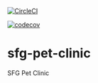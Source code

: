 [![CircleCI](https://circleci.com/gh/MiPatrik/sfg-pet-clinic/tree/master.svg?style=svg)](https://circleci.com/gh/MiPatrik/sfg-pet-clinic/tree/master)

[![codecov](https://codecov.io/gh/MiPatrik/sfg-pet-clinic/branch/master/graph/badge.svg)](https://codecov.io/gh/MiPatrik/sfg-pet-clinic)

# sfg-pet-clinic
SFG Pet Clinic
